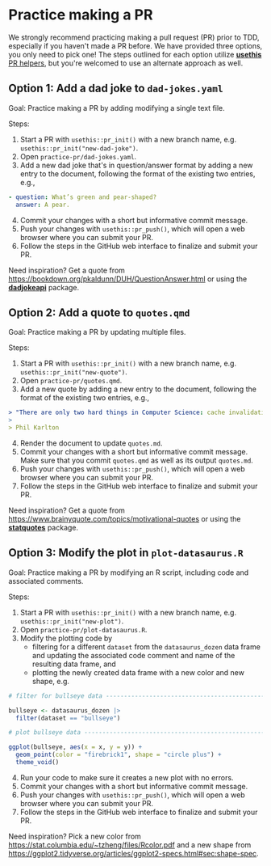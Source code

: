 # Practice making a PR

We strongly recommend practicing making a pull request (PR) prior to TDD, especially if you haven't made a PR before.
We have provided three options, you only need to pick one!
The steps outlined for each option utilize [**usethis** PR helpers](https://usethis.r-lib.org/articles/pr-functions.html), but you're welcomed to use an alternate approach as well.

## Option 1: Add a dad joke to `dad-jokes.yaml`

Goal: Practice making a PR by adding modifying a single text file.

Steps:

1. Start a PR with `usethis::pr_init()` with a new branch name, e.g. `usethis::pr_init("new-dad-joke")`.
2. Open `practice-pr/dad-jokes.yaml`.
3. Add a new dad joke that's in question/answer format by adding a new entry to the document, following the format of the existing two entries, e.g.,

```yaml
- question: What’s green and pear-shaped?
  answer: A pear.
```

4. Commit your changes with a short but informative commit message.
5. Push your changes with `usethis::pr_push()`, which will open a web browser where you can submit your PR.
6. Follow the steps in the GitHub web interface to finalize and submit your PR.

Need inspiration? Get a quote from <https://bookdown.org/pkaldunn/DUH/QuestionAnswer.html> or using the [**dadjokeapi**](https://cran.r-project.org/web/packages/dadjokeapi/index.html) package.

## Option 2: Add a quote to `quotes.qmd`

Goal: Practice making a PR by updating multiple files.

Steps:

1. Start a PR with `usethis::pr_init()` with a new branch name, e.g. `usethis::pr_init("new-quote")`.
2. Open `practice-pr/quotes.qmd`.
3. Add a new quote by adding a new entry to the document, following the format of the existing two entries, e.g.,

```yaml
> "There are only two hard things in Computer Science: cache invalidation and naming things."
> 
> Phil Karlton
```

4. Render the document to update `quotes.md`.
5. Commit your changes with a short but informative commit message. Make sure that you commit `quotes.qmd` as well as its output `quotes.md`.
6. Push your changes with `usethis::pr_push()`, which will open a web browser where you can submit your PR.
7. Follow the steps in the GitHub web interface to finalize and submit your PR.

Need inspiration? Get a quote from <https://www.brainyquote.com/topics/motivational-quotes> or using the [**statquotes**](https://cran.r-project.org/web/packages/statquotes/index.html) package.

## Option 3: Modify the plot in `plot-datasaurus.R`

Goal: Practice making a PR by modifying an R script, including code and associated comments.

Steps:

1. Start a PR with `usethis::pr_init()` with a new branch name, e.g. `usethis::pr_init("new-plot")`.
2. Open `practice-pr/plot-datasaurus.R`.
3. Modify the plotting code by
   - filtering for a different `dataset` from the `datasaurus_dozen` data frame and updating the associated code comment and name of the resulting data frame, and 
   - plotting the newly created data frame with a new color and new shape, e.g.

```r
# filter for bullseye data ----------------------------------------------------

bullseye <- datasaurus_dozen |>
  filter(dataset == "bullseye")

# plot bullseye data ----------------------------------------------------------

ggplot(bullseye, aes(x = x, y = y)) +
  geom_point(color = "firebrick1", shape = "circle plus") +
  theme_void()
```

4. Run your code to make sure it creates a new plot with no errors.
5. Commit your changes with a short but informative commit message.
6. Push your changes with `usethis::pr_push()`, which will open a web browser where you can submit your PR.
7. Follow the steps in the GitHub web interface to finalize and submit your PR.

Need inspiration? Pick a new color from <https://stat.columbia.edu/~tzheng/files/Rcolor.pdf> and a new shape from <https://ggplot2.tidyverse.org/articles/ggplot2-specs.html#sec:shape-spec>.